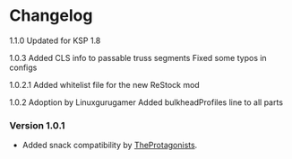 # Changelog

1.1.0
	Updated for KSP 1.8

1.0.3
	Added CLS info to passable truss segments
	Fixed some typos in configs

1.0.2.1
    Added whitelist file for the new ReStock mod
    
1.0.2
	Adoption by Linuxgurugamer
	Added bulkheadProfiles line to all parts

### Version 1.0.1
- Added snack compatibility by [TheProtagonists](https://forum.kerbalspaceprogram.com/index.php?/profile/180710-theprotagonists/).
